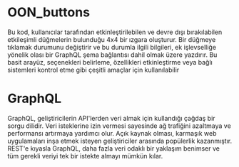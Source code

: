 # OON_buttons
Bu kod, kullanıcılar tarafından etkinleştirilebilen ve devre dışı bırakılabilen etkileşimli düğmelerin bulunduğu 4x4 bir ızgara oluşturur. Bir düğmeye tıklamak durumunu değiştirir ve bu durumla ilgili bilgileri, ek işlevselliğe yönelik olası bir GraphQL şema bağlantısı dahil olmak üzere yazdırır. Bu basit arayüz, seçenekleri belirleme, özellikleri etkinleştirme veya bağlı sistemleri kontrol etme gibi çeşitli amaçlar için kullanılabilir

# GraphQL
GraphQL, geliştiricilerin API'lerden veri almak için kullandığı çağdaş bir sorgu dilidir. Veri isteklerine izin vermesi sayesinde ağ trafiğini azaltmaya ve performansı artırmaya yardımcı olur. Açık kaynak olması, karmaşık web uygulamaları inşa etmek isteyen geliştiriciler arasında popülerlik kazanmıştır. REST'e kıyasla GraphQL, daha fazla veri odaklı bir yaklaşım benimser ve tüm gerekli veriyi tek bir istekte almayı mümkün kılar.


